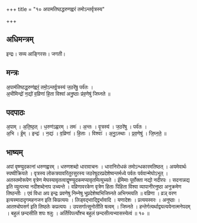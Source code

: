 +++
title = "१० अपामतिष्ठद्धरुणह्वरं तमोऽन्तर्वृत्रस्य"

+++
## अधिमन्त्रम्
इन्द्रः। सव्य आङ्गिरसः। जगती।

## मन्त्रः
अ॒पाम॑तिष्ठद्ध॒रुण॑ह्वरं॒ तमो॒ऽन्तर्वृ॒त्रस्य॑ ज॒ठरे॑षु॒ पर्व॑तः ।  
अ॒भीमिन्द्रो॑ न॒द्यो॑ व॒व्रिणा॑ हि॒ता विश्वा॑ अनु॒ष्ठाः प्र॑व॒णेषु॑ जिघ्नते ॥

## पदपाठः
अ॒पाम् । अ॒ति॒ष्ठ॒त् । ध॒रुण॑ऽह्वरम् । तमः॑ । अ॒न्तः । वृ॒त्रस्य॑ । ज॒ठरे॑षु । पर्व॑तः ।  
अ॒भि । ई॒म् । इन्द्रः॑ । न॒द्यः॑ । व॒व्रिणा॑ । हि॒ताः । विश्वाः॑ । अ॒नु॒ऽस्थाः । प्र॒व॒णेषु॑ । जि॒घ्न॒ते॒ ॥

## भाष्यम्
अपां वृष्ण्युदकानां धरुणह्वरम् । धरुणशब्दो धारावाचनः । धारानिरोधकं तमोऽन्धकारमतिष्ठत् । अयमेवार्थः स्पष्वीक्रियते । वृत्रस्य लोकत्रयावरितुरसुरस्य जठरेषूदरप्रदेशेष्वन्तर्मध्ये पर्वतः पर्ववान्मेघोऽभूत् । अतस्तमोरूपेण वृत्रेण मेघस्यावृतत्वाद्वृष्ण्युदकमप्यावृतमित्युच्यते । ईमिमाः पूर्वोक्ता नद्यो नदीरपः । सदनान्नद्य इति व्युत्पत्त्या नदीशब्देनाप उच्यन्ते । वव्रिणावरकेण वृत्रेण हिताः पिहिता विश्वा व्यापानीरनुष्ठा अनुक्रमेण तिष्ठन्तीः । एवं विधा अप इन्द्रः प्रवणेषु निम्नेषु भूप्रदेशेष्वभिजिघ्नते अभिगमयति ॥ वव्रिणा । व्रञ् वरण इत्यस्मादादृगमहनजन इति किप्रत्ययः । लिड्वद्भााद्द्विर्भावादि । यणादेशः । प्रत्ययस्वरः । अनुष्ठाः । आतश्चोपसर्ग इति तिष्ठतेः कप्रत्ययः । उपसर्गात्सुनोतीति षत्वम् । जिघ्नते । हन्तेर्गत्यर्थाद्व्यत्ययेनात्मनेपदम् । बहुलं छन्दसीति शपः श्लुः । अर्तिपिपर्त्योश्च बहुलं छन्दसीत्यभ्यासस्येत्वं ॥ १० ॥